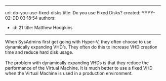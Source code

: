 

---
uri: do-you-use-fixed-disks
title: Do you use Fixed Disks?
created: YYYY-02-DD 03:18:54
authors:
  - id: 21
    title: Matthew Hodgkins
---




<span class='intro'> When SysAdmins first get going with Hyper-V, they often choose to use dynamically expanding VHD’s. They often do this to increase VHD creation time and reduce hard disk usage.<br>
<br>The problem with dynamically expanding VHDs is that they reduce the performance of the Virtual Machine. It is much better to use a fixed VHD when the Virtual Machine is used in a production environment.
 </span>




